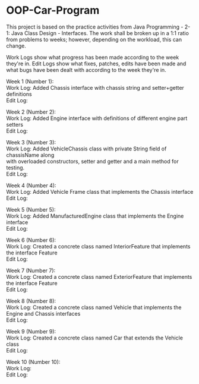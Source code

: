 # OOP-Car-Program
This project is based on the practice activities from Java Programming - 2-1: Java Class Design - Interfaces.
The work shall be broken up in a 1:1 ratio from problems to weeks; however, depending on the workload, this can change.

Work Logs show what progress has been made according to the week they're in.
Edit Logs show what fixes, patches, edits have been made and what bugs have been dealt with according to the week they're in.


Week 1 (Number 1):\
Work Log: Added Chassis interface with chassis string and setter+getter definitions\
Edit Log:

Week 2 (Number 2):\
Work Log: Added Engine interface with definitions of different engine part setters\
Edit Log:

Week 3 (Number 3):\
Work Log: Added VehicleChassis class with private String field of chassisName along\
with overloaded constructors, setter and getter and a main method for testing.\
Edit Log:

Week 4 (Number 4):\
Work Log: Added Vehicle Frame class that implements the Chassis interface\
Edit Log:

Week 5 (Number 5):\
Work Log: Added ManufacturedEngine class that implements the Engine interface\
Edit Log:

Week 6 (Number 6):\
Work Log: Created a concrete class named InteriorFeature that implements the interface Feature\
Edit Log:

Week 7 (Number 7): \
Work Log: Created a concrete class named ExteriorFeature that implements the interface Feature\
Edit Log:

Week 8 (Number 8):\
Work Log: Created a concrete class named Vehicle that implements the Engine and Chassis interfaces\
Edit Log:

Week 9 (Number 9):\
Work Log: Created a concrete class named Car that extends the Vehicle class\
Edit Log:

Week 10 (Number 10):\
Work Log:\
Edit Log:

